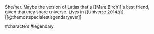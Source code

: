 She/her. Maybe the version of Latias that's [[Mare Birch]]'s best friend, given that they share universe. Lives in [[Universe 2014Δ]]. [[@themostspecialestlegendaryever]]

#characters #legendary 